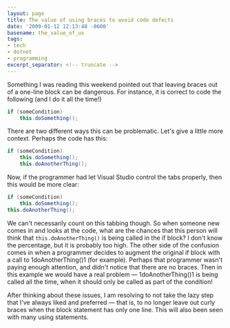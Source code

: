 ```yaml
---
layout: page
title: The value of using braces to avoid code defects
date: '2009-01-12 12:13:48 -0600'
basename: the_value_of_us
tags:
- tech
- dotnet
- programming
excerpt_separator: <!-- truncate -->
---
```


Something I was reading this weekend pointed out that leaving braces out of a
one-line block can be dangerous. For instance, it is correct to code the
following (and I do it all the time!)

```csharp
if (someCondition)
    this.doSomething();
```

<!-- truncate -->

There are two different ways this can be problematic. Let's give a little more
context. Perhaps the code has this:

```csharp
if (someCondition)
    this.doSomething();
    this.doAnotherThing();
```

Now, if the programmer had let Visual Studio control the tabs properly, then
this would be more clear:

```csharp
if (someCondition)
    this.doSomething();
this.doAnotherThing();
```

We can't necessarily count on this tabbing though. So when someone new comes in
and looks at the code, what are the chances that this person will think that
`this.doAnotherThing()` is being called in the if block? I don't know the
percentage, but it is probably too high. The other side of the confusion comes
in when a programmer decides to augment the original if block with a call to
1doAnotherThing()1 (for example). Perhaps that programmer wasn't paying enough
attention, and didn't notice that there are no braces. Then in this example we
would have a real problem &mdash; 1doAnotherThing()1 is being called all the time,
when it should only be called as part of the condition!

After thinking about these issues, I am resolving to not take the lazy step that
I've always liked and preferred &mdash; that is, to no longer leave out curly
braces when the block statement has only one line. This will also been seen with
many using statements.
